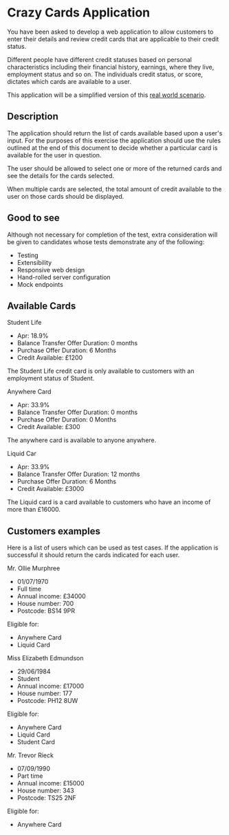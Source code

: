 # Crazy Cards Application

You have been asked to develop a web application to allow customers to enter their details and review credit cards that are applicable to their credit status.

Different people have different credit statuses based on personal characteristics including their financial history, earnings, where they live, employment status and so on. The individuals credit status, or score, dictates which cards are available to a user.

This application will be a simplified version of this [real world scenario](https://www.totallymoney.com/credit-cards/).

## Description

The application should return the list of cards available based upon a user's input. For the purposes of this exercise the application should use the rules outlined at the end of this document to decide whether a particular card is available for the user in question.

The user should be allowed to select one or more of the returned cards and see the details for the cards selected.

When multiple cards are selected, the total amount of credit available to the user on those cards should be displayed.

## Good to see

Although not necessary for completion of the test, extra consideration will be given to candidates whose tests demonstrate any of the following:

- Testing
- Extensibility
- Responsive web design
- Hand-rolled server configuration
- Mock endpoints

## Available Cards

Student Life
- Apr: 18.9%
- Balance Transfer Offer Duration: 0 months
- Purchase Offer Duration: 6 Months
- Credit Available: £1200

The Student Life credit card is only available to customers with an employment status of Student.


Anywhere Card
- Apr: 33.9%
- Balance Transfer Offer Duration: 0 months
- Purchase Offer Duration: 0 Months
- Credit Available: £300

The anywhere card is available to anyone anywhere.


Liquid Car
- Apr: 33.9%
- Balance Transfer Offer Duration: 12 months
- Purchase Offer Duration: 6 Months
- Credit Available: £3000

The Liquid card is a card available to customers who have an income of more than £16000.

## Customers examples

Here is a list of users which can be used as test cases. If the application is successful it should return the cards indicated for each user.

Mr. Ollie Murphree
- 01/07/1970
- Full time
- Annual income: £34000
- House number: 700
- Postcode: BS14 9PR

Eligible for:
- Anywhere Card
- Liquid Card

Miss Elizabeth Edmundson
- 29/06/1984
- Student
- Annual income: £17000
- House number: 177
- Postcode: PH12 8UW

Eligible for:
- Anywhere Card
- Liquid Card
- Student Card


Mr. Trevor Rieck
- 07/09/1990
- Part time
- Annual income: £15000
- House number: 343
- Postcode: TS25 2NF

Eligible for:
- Anywhere Card